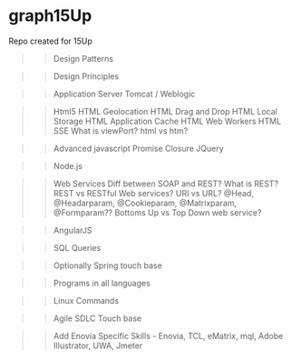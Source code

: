 # graph15Up
Repo created for 15Up

>> Design Patterns

>> Design Principles

>> Application Server Tomcat / Weblogic

>> Html5
	HTML Geolocation
	HTML Drag and Drop
	HTML Local Storage
	HTML Application Cache
	HTML Web Workers
	HTML SSE
	What is viewPort?
	html vs htm?

>> Advanced javascript
	Promise
	Closure
>>JQuery


>> Node.js


>> Web Services
	Diff between SOAP and REST?
	What is REST?
	REST vs RESTful Web services?
	URI vs URL?
	@Head, @Headarparam, @Cookieparam, @Matrixparam, @Formparam??
	Bottoms Up vs Top Down web service?
	

>> AngularJS

>> SQL Queries

>> Optionally Spring touch base

>> Programs in all languages

>> Linux Commands

>> Agile SDLC Touch base

>> Add Enovia Specific Skills - Enovia, TCL, eMatrix, mql, Adobe Illustrator, UWA, Jmeter


